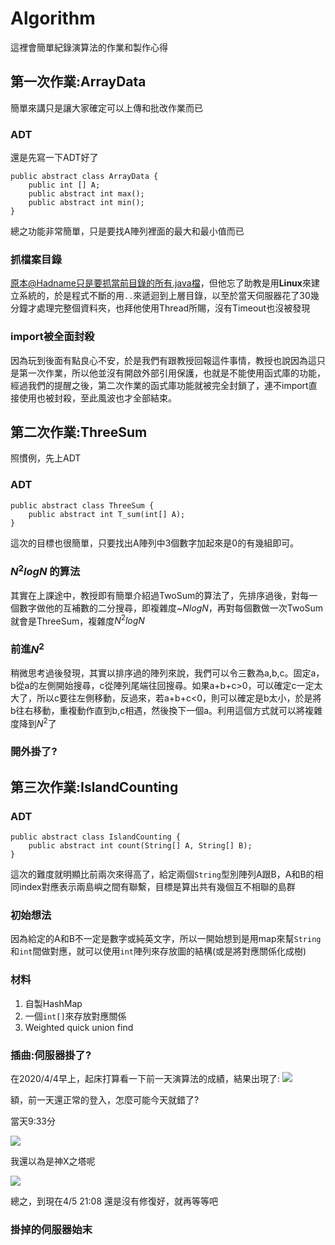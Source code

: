 # Algorithm

這裡會簡單紀錄演算法的作業和製作心得

## 第一次作業:ArrayData

簡單來講只是讓大家確定可以上傳和批改作業而已

### ADT
還是先寫一下ADT好了
```java=
public abstract class ArrayData {
	public int [] A;
	public abstract int max();
	public abstract int min();
}
```
總之功能非常簡單，只是要找A陣列裡面的最大和最小值而已

### 抓檔案目錄

原本@Hadname只是要抓當前目錄的所有.java檔，但他忘了助教是用**Linux**來建立系統的，於是程式不斷的用`..`來遞迴到上層目錄，以至於當天伺服器花了30幾分鐘才處理完整個資料夾，也拜他使用Thread所賜，沒有Timeout也沒被發現

### import被全面封殺

因為玩到後面有點良心不安，於是我們有跟教授回報這件事情，教授也說因為這只是第一次作業，所以他並沒有開啟外部引用保護，也就是不能使用函式庫的功能，經過我們的提醒之後，第二次作業的函式庫功能就被完全封鎖了，連不import直接使用也被封殺，至此風波也才全部結束。

## 第二次作業:ThreeSum

照慣例，先上ADT

### ADT
```java=
public abstract class ThreeSum {
	public abstract int T_sum(int[] A);
}
```

這次的目標也很簡單，只要找出A陣列中3個數字加起來是0的有幾組即可。

### $N^2logN$ 的算法

其實在上課途中，教授即有簡單介紹過TwoSum的算法了，先排序過後，對每一個數字做他的互補數的二分搜尋，即複雜度~$NlogN$，再對每個數做一次TwoSum就會是ThreeSum，複雜度$N^2logN$

### 前進$N^2$

稍微思考過後發現，其實以排序過的陣列來說，我們可以令三數為a,b,c。固定a，b從a的左側開始搜尋，c從陣列尾端往回搜尋。如果a+b+c>0，可以確定c一定太大了，所以c要往左側移動，反過來，若a+b+c<0，則可以確定是b太小，於是將b往右移動，重複動作直到b,c相遇，然後換下一個a。利用這個方式就可以將複雜度降到$N^2$了

### 開外掛了?



## 第三次作業:IslandCounting

### ADT

```java=
public abstract class IslandCounting {
	public abstract int count(String[] A, String[] B);
}
```
這次的難度就明顯比前兩次來得高了，給定兩個`String`型別陣列A跟B，A和B的相同index對應表示兩島嶼之間有聯繫，目標是算出共有幾個互不相聯的島群

### 初始想法

因為給定的A和B不一定是數字或純英文字，所以一開始想到是用map來幫`String`和`int`間做對應，就可以使用`int`陣列來存放圖的結構(或是將對應關係化成樹)

### 材料

1. 自製HashMap
2. 一個`int[]`來存放對應關係
3. Weighted quick union find

### 插曲:伺服器掛了?

在2020/4/4早上，起床打算看一下前一天演算法的成績，結果出現了:
![](https://i.imgur.com/IDFK2jo.png)

額，前一天還正常的登入，怎麼可能今天就錯了?<br>

當天9:33分

![](https://i.imgur.com/Wdn6u1h.png)

我還以為是神X之塔呢

![](https://i.imgur.com/xtUuX4S.png)

總之，到現在4/5 21:08 還是沒有修復好，就再等等吧

### 掛掉的伺服器始末

